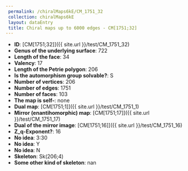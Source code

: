 ```yaml
--- 
 permalink: /chiralMaps6kE/CM_1751_32 
 collection: chiralMaps6kE
 layout: dataEntry
 title: Chiral maps up to 6000 edges - CM[1751;32]
---
```


- **ID**: [CM[1751;32]]({{ site.url }}/test/CM_1751_32)
- **Genus of the underlying surface**: 722
- **Length of the face**: 34
- **Valency**: 17
- **Length of the Petrie polygon**: 206
- **Is the automorphism group solvable?**: S
- **Number of vertices**: 206
- **Number of edges**: 1751
- **Number of faces**: 103
- **The map is self-**: none
- **Dual map**: [CM[1751;1]]({{ site.url }}/test/CM_1751_1)
- **Mirror (enantihomorphic) map**: [CM[1751;17]]({{ site.url }}/test/CM_1751_17)
- **Dual of the mirror image**: [CM[1751;16]]({{ site.url }}/test/CM_1751_16)
- **Z_q-Exponent?**: 16
- **No idea**:  3:30
- **No idea**: Y
- **No idea**: N
- **Skeleton**: Sk(206;4)
- **Some other kind of skeleton**: nan
